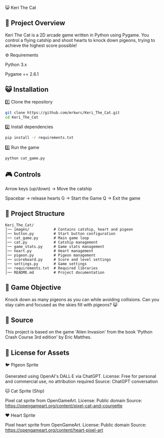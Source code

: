 😺 Keri The Cat

## 📖 Project Overview

Keri The Cat is a 2D arcade game written in Python using Pygame.
You control a flying catship and shoot hearts to knock down pigeons, trying to achieve the highest score possible!

⚙️ Requirements

Python 3.x

Pygame == 2.6.1

## 😺 Installation

1️⃣ Clone the repository

```sh
git clone https://github.com/mrkwrc/Keri_The_Cat.git
cd Keri_The_Cat
```

2️⃣ Install dependencies

```sh
pip install -r requirements.txt
```

3️⃣ Run the game

```sh
python cat_game.py
```

## 🎮 Controls

Arrow keys (up/down) → Move the catship

Spacebar → release hearts
G → Start the Game
Q → Exit the game

## 🔧 Project Structure
```
Keri_The_Cat/
│── images/           # Contains catship, heart and pigeon
│── button.py         # Start button configuration
│── cat_game.py       # Main game loop
│── cat.py            # Catship management
│── game_stats.py     # Game stats management
│── heart.py          # Heart management
│── pigeon.py         # Pigeon management
│── scoreboard.py     # Score and level settings
│── settings.py       # Game settings
│── requirements.txt  # Required libraries
│── README.md         # Project documentation
```

## 🎯 Game Objective

Knock down as many pigeons as you can while avoiding collisions.
Can you stay calm and focused as the skies fill with pigeons? 😺

## 📜 Source

This project is based on the game 'Alien Invasion' from the book 'Python Crash Course 3rd edition' by Eric Matthes.

## 🧾 License for Assets

🐦 Pigeon Sprite

Generated using OpenAI's DALL·E via ChatGPT.
License: Free for personal and commercial use, no attribution required
Source: ChatGPT conversation

🐱 Cat Sprite (Ship)

Pixel cat sprite from OpenGameArt.
License: Public domain
Source: https://opengameart.org/content/pixel-cat-and-courgette

❤️ Heart Sprite

Pixel heart sprite from OpenGameArt.
License: Public domain
Source: https://opengameart.org/content/heart-pixel-art


